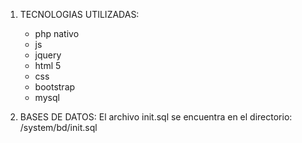 1) TECNOLOGIAS UTILIZADAS:
   - php nativo
   - js
   - jquery
   - html 5
   - css
   - bootstrap
   - mysql

2) BASES DE DATOS:
   El archivo init.sql se encuentra en el directorio: /system/bd/init.sql 

